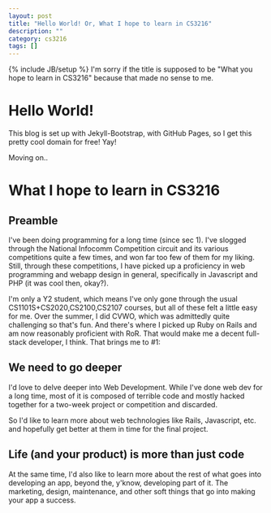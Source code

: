 ```yaml
---
layout: post
title: "Hello World! Or, What I hope to learn in CS3216"
description: ""
category: cs3216
tags: []
---
```

{% include JB/setup %}
I'm sorry if the title is supposed to be "What you hope to learn in CS3216" because that made no sense to me.

# Hello World!

This blog is set up with Jekyll-Bootstrap, with GitHub Pages, so I get this pretty cool domain for free! Yay!

Moving on..

# What I hope to learn in CS3216

## Preamble
I've been doing programming for a long time (since sec 1). I've slogged through the National Infocomm Competition circuit and its various competitions quite a few times, and won far too few of them for my liking. Still, through these competitions, I have picked up a proficiency in web programming and webapp design in general, specifically in Javascript and PHP (it was cool then, okay?).

I'm only a Y2 student, which means I've only gone through the usual CS1101S+CS2020,CS2100,CS2107 courses, but all of these felt a little easy for me. Over the summer, I did CVWO, which was admittedly quite challenging so that's fun. And there's where I picked up Ruby on Rails and am now reasonably proficient with RoR. That would make me a decent full-stack developer, I think. That brings me to \#1:

## We need to go deeper

I'd love to delve deeper into Web Development. While I've done web dev for a long time, most of it is composed of terrible code and mostly hacked together for a two-week project or competition and discarded.

So I'd like to learn more about web technologies like Rails, Javascript, etc. and hopefully get better at them in time for the final project.

## Life (and your product) is more than just code

At the same time, I'd also like to learn more about the rest of what goes into developing an app, beyond the, y'know, developing part of it. The marketing, design, maintenance, and other soft things that go into making your app a success.
